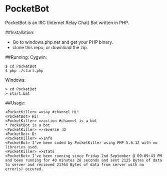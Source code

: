 # PocketBot
PocketBot is an IRC (Internet Relay Chat) Bot written in PHP.

##Installation:
- Go to windows.php.net and get your PHP binary.
- clone this repo, or download the zip.

##Running:
Cygwin:
```
$ cd PocketBot
$ php ./start.php
```
Windows:
```
> cd PocketBot
> start.bat
```
##Usage:
```
<PocketKiller> =>say #channel Hi!
<PocketBot> Hi!
<PocketKiller> =>action #channel is a bot
* PocketBot is a bot
<PocketKiller> =>reverse :D
<PocketBot> D:
<PocketKiller> =>Info
<PocketBot> I've been coded by PocketKiller using PHP 5.6.12 with no libraries used.
<PocketKiller> =>stats
<PocketBot> I've been running since Friday 2nd September @ 09:09:43 PM and been running for 40 minutes 28 seconds and sent 2125 Bytes of data to server and recieved 21764 Bytes of data from server with no error(s) occured.
```
